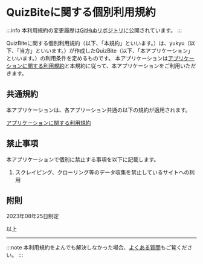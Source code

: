 
# QuizBiteに関する個別利用規約
:::info
本利用規約の変更履歴は[GitHubリポジトリ](https://github.com/yukyu30/yukyu_document/commits/master/docs/term-of-use/quizbite.md)に公開されています。
:::


QuizBiteに関する個別利用規約（以下、「本規約」といいます。）は、yukyu（以下、「当方」といいます。）が作成したQuizBite（以下、「本アプリケーション」といいます。）の利用条件を定めるものです。
本アプリケーションは[アプリケーションに関する利用規約](./index.md)と本規約に従って、本アプリケーションをご利用いただきます。

## 共通規約
本アプリケーションは、各アプリーション共通の以下の規約が適用されます。

[アプリケーションに関する利用規約](./index.md)

## 禁止事項
本アプリケーションで個別に禁止する事項を以下に記載します。
1. スクレイピング、クローリング等のデータ収集を禁止しているサイトへの利用


## 附則
2023年08年25日制定

以上  
<hr/>

:::note
本利用規約をよんでも解決しなかった場合、[よくある質問](https://yukyu30.github.io/yukyu-document/docs/faq/)もご覧ください。
:::

